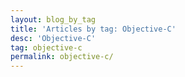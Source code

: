 ```yaml
---
layout: blog_by_tag
title: 'Articles by tag: Objective-C'
desc: 'Objective-C'
tag: objective-c
permalink: objective-c/
---
```

